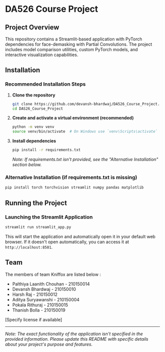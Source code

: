 # DA526 Course Project

## Project Overview
This repository contains a Streamlit-based application with PyTorch dependencies for face-demasking with Partial Convolutions. The project includes model comparison utilities, custom PyTorch models, and interactive visualization capabilities.

## Installation

### Recommended Installation Steps

1. **Clone the repository**
   ```bash
   git clone https://github.com/devansh-bhardwaj/DA526_Course_Project.git
   cd DAS26_Course_Project
   ```

2. **Create and activate a virtual environment (recommended)**
   ```bash
   python -m venv venv
   source venv/bin/activate  # On Windows use `venv\Scripts\activate`
   ```

3. **Install dependencies**
   ```bash
   pip install -r requirements.txt
   ```
   *Note: If requirements.txt isn't provided, see the "Alternative Installation" section below.*

### Alternative Installation (if requirements.txt is missing)

```bash
pip install torch torchvision streamlit numpy pandas matplotlib
```

## Running the Project

### Launching the Streamlit Application
```bash
streamlit run streamlit_app.py
```

This will start the application and automatically open it in your default web browser. If it doesn't open automatically, you can access it at `http://localhost:8501`.

## Team 
The members of team Kniffox are listed below :
* Palthiya Laanith Chouhan - 210150014
* Devansh Bhardwaj - 210150010
* Harsh Raj - 210150012
* Aditya Suryawanshi - 210150004
* Pokala Rithuraj - 210150015
* Thanish Bolla - 210150019

[Specify license if available]

---

*Note: The exact functionality of the application isn't specified in the provided information. Please update this README with specific details about your project's purpose and features.*
